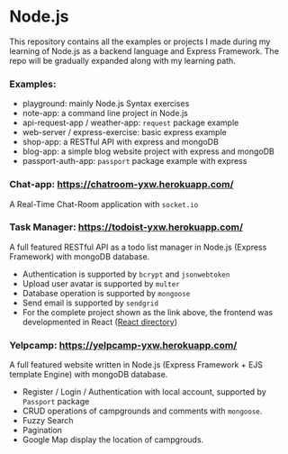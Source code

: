 # Node.js
This repository contains all the examples or projects I made during my learning of Node.js as a backend language and Express Framework. The repo will be gradually expanded along with my learning path.

### Examples:
- playground: mainly Node.js Syntax exercises
- note-app: a command line project in Node.js
- api-request-app / weather-app: `request` package example
- web-server / express-exercise: basic express example
- shop-app: a RESTful API with express and mongoDB
- blog-app: a simple blog website project with express and mongoDB
- passport-auth-app: `passport` package example with express


### Chat-app: https://chatroom-yxw.herokuapp.com/
A Real-Time Chat-Room application with `socket.io`	

### Task Manager: https://todoist-yxw.herokuapp.com/
A full featured RESTful API as a todo list manager in Node.js (Express Framework) with mongoDB database.
- Authentication is supported by `bcrypt` and `jsonwebtoken`
- Upload user avatar is supported by `multer`
- Database operation is supported by `mongoose`
- Send email is supported by `sendgrid`
- For the complete project shown as the link above, the frontend was developmented in React ([React directory](https://github.com/AlienEdith/React/tree/master/task-manager))

### Yelpcamp: https://yelpcamp-yxw.herokuapp.com/	
A full featured website written in Node.js (Express Framework + EJS template Engine) with mongoDB database. 
- Register / Login / Authentication with local account, supported by `Passport` package
- CRUD operations of campgrounds and comments with `mongoose`.
- Fuzzy Search
- Pagination
- Google Map display the location of campgrouds.
